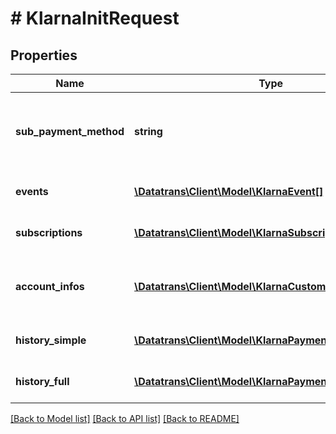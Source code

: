 # # KlarnaInitRequest

## Properties

Name | Type | Description | Notes
------------ | ------------- | ------------- | -------------
**sub_payment_method** | **string** | The Klarna specific payment method used for the transaction. | [optional]
**events** | [**\Datatrans\Client\Model\KlarnaEvent[]**](KlarnaEvent.md) | A list of Klarna events. | [optional]
**subscriptions** | [**\Datatrans\Client\Model\KlarnaSubscription[]**](KlarnaSubscription.md) | A list of Klarna subscriptions. | [optional]
**account_infos** | [**\Datatrans\Client\Model\KlarnaCustomerAccountInfo[]**](KlarnaCustomerAccountInfo.md) | A list of Klarna customer account infos. | [optional]
**history_simple** | [**\Datatrans\Client\Model\KlarnaPaymentHistorySimple[]**](KlarnaPaymentHistorySimple.md) | A list of simple history entries | [optional]
**history_full** | [**\Datatrans\Client\Model\KlarnaPaymentHistoryFull[]**](KlarnaPaymentHistoryFull.md) | A list of full history entries | [optional]

[[Back to Model list]](../../README.md#models) [[Back to API list]](../../README.md#endpoints) [[Back to README]](../../README.md)
